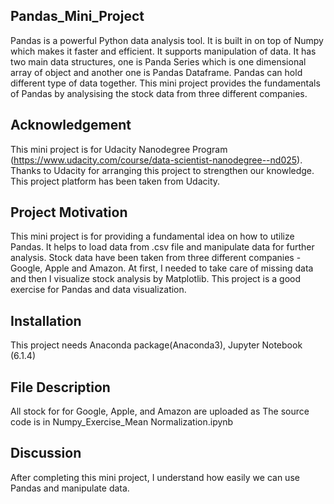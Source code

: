 ## Pandas_Mini_Project
Pandas is a powerful Python data analysis tool. It is built in on top of Numpy which makes it faster and efficient. It supports manipulation of data. It has two main data structures, one is Panda Series which is one dimensional array of object and another one is Pandas Dataframe. Pandas can hold different type of data together. This mini project provides the fundamentals of Pandas by analysising the stock data from three different companies.
## Acknowledgement
This mini project is for Udacity Nanodegree Program (https://www.udacity.com/course/data-scientist-nanodegree--nd025). Thanks to Udacity for arranging this project to strengthen our knowledge. This project platform has been taken from Udacity.

## Project Motivation
This mini project is for providing a fundamental idea on how to utilize Pandas. It helps to load data from .csv file and manipulate data for further analysis. Stock data have been taken from three different companies - Google, Apple and Amazon. At first, I needed to take care of missing data and then I visualize stock analysis by Matplotlib. This project is a good exercise for Pandas and data visualization.

## Installation
This project needs Anaconda package(Anaconda3), Jupyter Notebook (6.1.4)

## File Description
All stock for for Google, Apple, and Amazon are uploaded as 
The source code is in Numpy_Exercise_Mean Normalization.ipynb
## Discussion
After completing this mini project, I understand how easily we can use Pandas and manipulate data.
